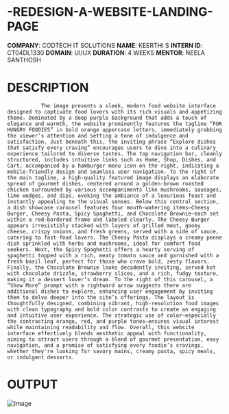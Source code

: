 # -REDESIGN-A-WEBSITE-LANDING-PAGE
**COMPANY**: CODTECH IT SOLUTIONS
**NAME**: KEERTHI S
**INTERN ID**: CT04DL1330
**DOMAIN**: UI/UX
**DURATION**: 4 WEEKS 
**MENTOR**: NEELA SANTHOSH
# DESCRIPTION  
               The image presents a sleek, modern food website interface designed to captivate food lovers with its rich visuals and appetizing theme. Dominated by a deep purple background that adds a touch of elegance and warmth, the website prominently features the tagline “FOR HUNGRY FOODIES” in bold orange uppercase letters, immediately grabbing the viewer’s attention and setting a tone of indulgence and satisfaction. Just beneath this, the inviting phrase “Explore dishes that satisfy every craving” encourages users to dive into a culinary experience tailored to diverse tastes. The top navigation bar, cleanly structured, includes intuitive links such as Home, Shop, Dishes, and Cart, accompanied by a hamburger menu icon on the right, indicating a mobile-friendly design and seamless user navigation. To the right of the main tagline, a high-quality featured image displays an elaborate spread of gourmet dishes, centered around a golden-brown roasted chicken surrounded by various accompaniments like mushrooms, sausages, lime wedges, and dips, evoking the ambiance of a luxurious feast and instantly appealing to the visual senses. Below this central section, a dish showcase carousel features four mouth-watering items—Cheesy Burger, Cheesy Pasta, Spicy Spaghetti, and Chocolate Brownie—each set within a red-bordered frame and labeled clearly. The Cheesy Burger appears irresistibly stacked with layers of grilled meat, gooey cheese, crispy onions, and fresh greens, served with a side of sauce, catering to fast-food lovers. The Cheesy Pasta displays a creamy penne dish sprinkled with herbs and mushrooms, ideal for comfort food seekers. Next, the Spicy Spaghetti offers a hearty serving of spaghetti topped with a rich, meaty tomato sauce and garnished with a fresh basil leaf, perfect for those who crave bold, zesty flavors. Finally, the Chocolate Brownie looks decadently inviting, served hot with chocolate drizzle, strawberry slices, and a rich, fudgy texture, making it a dessert lover’s dream. To the right of this carousel, a “Show More” prompt with a rightward arrow suggests there are additional dishes to explore, enhancing user engagement by inviting them to delve deeper into the site’s offerings. The layout is thoughtfully designed, combining vibrant, high-resolution food images with clean typography and bold color contrasts to create an engaging and intuitive user experience. The strategic use of color—especially the contrasting orange, red, and purple tones—ensures visual interest while maintaining readability and flow. Overall, this website interface effectively blends aesthetic appeal with functionality, aiming to attract users through a blend of gourmet presentation, easy navigation, and a promise of satisfying every foodie’s cravings, whether they're looking for savory mains, creamy pasta, spicy meals, or indulgent desserts.
# OUTPUT  

![Image](https://github.com/user-attachments/assets/b0ab3a6c-785e-4d50-8d2e-694d1867b09e)
